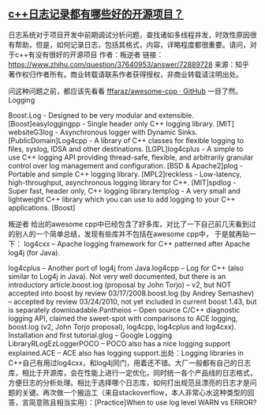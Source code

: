## [c++日志记录都有哪些好的开源项目？](https://www.zhihu.com/question/37640953)
日志系统对于项目开发中前期调试分析问题，查找诸如多线程并发，时效性原因很有帮助，但是，如何记录日志，包括其格式，内容，详略程度都很重要。请问，对于c++有没有很好的开源项目
作者：叛逆者
链接：https://www.zhihu.com/question/37640953/answer/72889728
来源：知乎
著作权归作者所有。商业转载请联系作者获得授权，非商业转载请注明出处。

问这种问题之前，都应该先看看 [fffaraz/awesome-cpp · GitHub](https://link.zhihu.com/?target=https%3A//github.com/fffaraz/awesome-cpp) 一目了然。Logging

Boost.Log - Designed to be very modular and extensible. [Boost]easyloggingpp - Single header only C++ logging library. [MIT] websiteG3log - Asynchronous logger with Dynamic Sinks. [PublicDomain]Log4cpp - A library of C++ classes for flexible logging to files, syslog, IDSA and other destinations. [LGPL]log4cplus - A 
simple to use C++ logging API providing thread-safe, flexible, and 
arbitrarily granular control over log management and configuration. [BSD
 & Apache2]plog - Portable and simple C++ logging library. [MPL2]reckless - Low-latency, high-throughput, asynchronous logging library for C++. [MIT]spdlog - Super fast, header only, C++ logging library.templog - A very small and lightweight C++ library which you can use to add logging to your C++ applications. [Boost]
 

叛逆者 给出的awesome cpp中已经包含了好多库，对比了一下自己前几天看到过的别人的一个简单总结，发现有些库并不包括在awesome cpp中，
于是就再贴一下：
log4cxx – Apache logging framework for C++ patterned after Apache log4j (for Java).

log4cplus – Another port of log4j from Java.log4cpp – Log for C++ (also similar to Log4j in Java). Not very well documented, but there is an introductory article.boost.log (proposal by John Torjo) – v2, but NOT accepted into boost by review 03/17/2008.boost.log (by Andrey Semashev) – accepted by review 03/24/2010, not yet included in current boost 1.43, but is separately downloadable.Pantheios – Open source C/C++ diagnostic logging API, claimed the sweet-spot with comparisons to ACE logging, boost.log (v2, John Torjo proposal), log4cpp, log4cplus and log4cxx). Installation and first tutorial.glog – Google Logging LibraryRLogEzLoggerPOCO – POCO also has a nice logging support explained.ACE – ACE also has logging support.出处：Logging libraries in C++自己有用过log4cxx，和log4j同门，用着还不错。大厂一般都有自己的日志库，相比于开源库，会在性能上进行一定优化，同时统一各个产品线的日志格式，方便日志的分析处理。相比于选择哪个日志库，如何打出规范且漂亮的日志才是问题的关键。再次做一个搬运工（来自stackoverflow，本人非常心水这种类型的回答，言简意赅且相当实用）：[Practice]When to use log level WARN vs ERROR?
